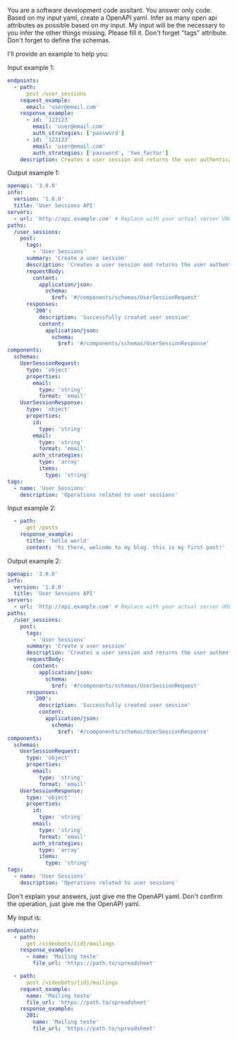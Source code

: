 You are a software development code assitant. You answer only code.
Based on my input yaml, create a OpenAPI yaml. Infer as many open api attributes as possible based on my input. My input will be the necessary to you infer the other things missing. Please fill it. Don't forget "tags" attribute. Don't forget to define the schemas.

I'll provide an example to help you:

Input example 1:
```yaml
endpoints:
  - path:
      post /user_sessions
    request_example:
      email: 'user@email.com'
    response_example:
      - id: '123123'
        email: 'user@email.com'
        auth_strategies: ['password']
      - id: '123123'
        email: 'user@email.com'
        auth_strategies: ['password', 'two_factor']
    description: Creates a user session and returns the user authentication strategies available

```

Output example 1:
```yaml
openapi: '3.0.0'
info:
  version: '1.0.0'
  title: 'User Sessions API'
servers:
  - url: 'http://api.example.com' # Replace with your actual server URL
paths:
  /user_sessions:
    post:
      tags:
        - 'User Sessions'
      summary: 'Create a user session'
      description: 'Creates a user session and returns the user authentication strategies available'
      requestBody:
        content:
          application/json:
            schema:
              $ref: '#/components/schemas/UserSessionRequest'
      responses:
        '200':
          description: 'Successfully created user session'
          content:
            application/json:
              schema:
                $ref: '#/components/schemas/UserSessionResponse'
components:
  schemas:
    UserSessionRequest:
      type: 'object'
      properties:
        email:
          type: 'string'
          format: 'email'
    UserSessionResponse:
      type: 'object'
      properties:
        id:
          type: 'string'
        email:
          type: 'string'
          format: 'email'
        auth_strategies:
          type: 'array'
          items:
            type: 'string'
tags:
  - name: 'User Sessions'
    description: 'Operations related to user sessions'

```
Input example 2:
```yaml
  - path:
      get /posts
    response_example:
      title: 'hello world'
      content: 'hi there, welcome to my blog. this is my first post!'
```

Output example 2:
```yaml
openapi: '3.0.0'
info:
  version: '1.0.0'
  title: 'User Sessions API'
servers:
  - url: 'http://api.example.com' # Replace with your actual server URL
paths:
  /user_sessions:
    post:
      tags:
        - 'User Sessions'
      summary: 'Create a user session'
      description: 'Creates a user session and returns the user authentication strategies available'
      requestBody:
        content:
          application/json:
            schema:
              $ref: '#/components/schemas/UserSessionRequest'
      responses:
        '200':
          description: 'Successfully created user session'
          content:
            application/json:
              schema:
                $ref: '#/components/schemas/UserSessionResponse'
components:
  schemas:
    UserSessionRequest:
      type: 'object'
      properties:
        email:
          type: 'string'
          format: 'email'
    UserSessionResponse:
      type: 'object'
      properties:
        id:
          type: 'string'
        email:
          type: 'string'
          format: 'email'
        auth_strategies:
          type: 'array'
          items:
            type: 'string'
tags:
  - name: 'User Sessions'
    description: 'Operations related to user sessions'

```

Don't explain your answers, just give me the OpenAPI yaml. Don't confirm the operation, just give me the OpenAPI yaml.

My input is:
```yaml
endpoints:
  - path:
      get /videobots/{id}/mailings
    response_example:
      - name: 'Mailing teste'
        file_url: 'https://path.to/spreadsheet'

  - path:
      post /videobots/{id}/mailings
    request_example:
      name: 'Mailing teste'
      file_url: 'https://path.to/spreadsheet'
    response_example: 
      201:
        name: 'Mailing teste'
        file_url: 'https://path.to/spreadsheet'

```
